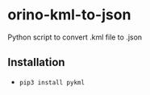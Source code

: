 # orino-kml-to-json
Python script to convert .kml file to .json

## Installation 
- `pip3 install pykml`
